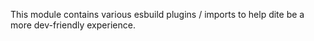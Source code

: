 This module contains various esbuild plugins / imports to help dite be a more
dev-friendly experience.
